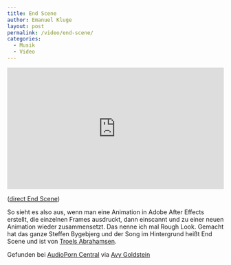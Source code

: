 ```yaml
---
title: End Scene
author: Emanuel Kluge
layout: post
permalink: /video/end-scene/
categories:
  - Musik
  - Video
---
```


<div style="position: relative; max-width: 660px; padding-top: 56.212121%; margin: 1em 0; overflow: hidden">
  <iframe src="https://player.vimeo.com/video/6857186?color=ffffff&amp;title=0&amp;byline=0&amp;portrait=0" width="660" height="371" frameborder="0" webkitallowfullscreen mozallowfullscreen allowfullscreen style="position: absolute; top: 0; right: 0; bottom: 0; left: 0; width: 100%; height: 100%"></iframe>
</div>

([direct End Scene][vimeo])

So sieht es also aus, wenn man eine Animation in Adobe After Effects erstellt, die einzelnen Frames ausdruckt, dann einscannt und zu einer neuen Animation wieder zusammensetzt. Das nenne ich mal Rough Look. Gemacht hat das ganze Steffen Bygebjerg und der Song im Hintergrund heißt End Scene und ist von [Troels Abrahamsen][supertroels].

Gefunden bei [AudioPorn Central][audioporncentral] via [Avy Goldstein][avygoldstein]

[vimeo]: http://vimeo.com/6857186
[supertroels]: http://supertroels.dk/wp/
[audioporncentral]: http://audioporncentral.com/2009/11/troels-abrahamsen-end-scene.html
[avygoldstein]: http://avygoldstein.soup.io/post/33456961/Yeah-In-After-Effects-erstellt-jeden-Frame
